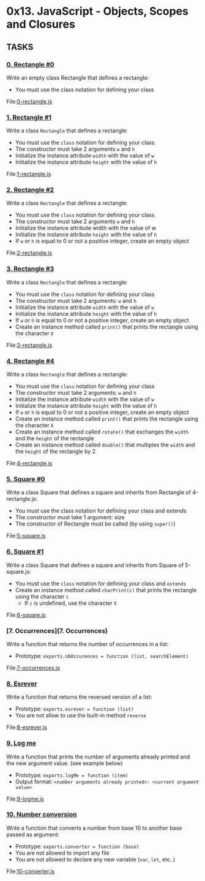 
# 0x13. JavaScript - Objects, Scopes and Closures

## TASKS

### [0. Rectangle #0](0-rectangle.js)

Write an empty class Rectangle that defines a rectangle:

  * You must use the class notation for defining your class </br>

File:[0-rectangle.js](0-rectangle.js)

### [1. Rectangle #1](1-rectangle.js)

Write a class `Rectangle` that defines a rectangle:

  * You must use the `class` notation for defining your class
  * The constructor must take 2 arguments `w` and `h`
  * Initialize the instance attribute `width` with the value of `w`
  * Initialize the instance attribute `height` with the value of `h` </br>

File:[1-rectangle.js](1-rectangle.js)

### [2. Rectangle #2](2-rectangle.js)

Write a class `Rectangle` that defines a rectangle:

  * You must use the `class` notation for defining your class
  * The constructor must take 2 arguments `w` and `h`
  * Initialize the instance attribute width with the value of w
  * Initialize the instance attribute `height` with the value of `h`
  * If `w` or `h` is equal to 0 or not a positive integer, create an empty object </br>

File:[2-rectangle.js](2-rectangle.js)

### [3. Rectangle #3](3-rectangle.js)

Write a class `Rectangle` that defines a rectangle:

  * You must use the `class` notation for defining your class
  * The constructor must take 2 arguments: `w` and `h`
  * Initialize the instance attribute `width` with the value of `w`
  * Initialize the instance attribute `height` with the value of `h`
  * If `w` or `h` is equal to 0 or not a positive integer, create an empty object
  * Create an instance method called `print()` that prints the rectangle using the character `X` </br>

File:[3-rectangle.js](3-rectangle.js)

### [4. Rectangle #4](4-rectangle.js)

Write a class `Rectangle` that defines a rectangle:

  * You must use the `class` notation for defining your class
  * The constructor must take 2 arguments: `w` and `h`
  * Initialize the instance attribute `width` with the value of `w`
  * Initialize the instance attribute `height` with the value of `h`
  * If `w` or `h` is equal to 0 or not a positive integer, create an empty object
  * Create an instance method called `print()` that prints the rectangle using the character `X`
  * Create an instance method called `rotate()` that exchanges the `width` and the `height` of the rectangle
  * Create an instance method called `double()` that multiples the `width` and the `height` of the rectangle by 2 </br>

File:[4-rectangle.js](4-rectangle.js)

### [5. Square #0](5-square.js)

Write a class Square that defines a square and inherits from Rectangle of 4-rectangle.js:

  * You must use the class notation for defining your class and extends
  * The constructor must take 1 argument: size
  * The constructor of Rectangle must be called (by using `super()`) </br>

File:[5-square.js](5-square.js)

### [6. Square #1](6-square.js)

Write a class Square that defines a square and inherits from Square of 5-square.js:

  * You must use the `class` notation for defining your class and `extends`
  * Create an instance method called `charPrint(c)` that prints the rectangle using the character `c`
    * If `c` is undefined, use the character `X`

File:[6-square.js](6-square.js)

### [7. Occurrences](7. Occurrences)

Write a function that returns the number of occurrences in a list:

  * Prototype: `exports.nbOccurences = function (list, searchElement)` </br>

File:[7-occurrences.js](7-occurrences.js)

### [8. Esrever](8-esrever.js)

Write a function that returns the reversed version of a list:

  * Prototype: `exports.esrever = function (list)`
  * You are not allow to use the built-in method `reverse` </br>

File:[8-esrever.js](8-esrever.js)

### [9. Log me](9-logme.js)

Write a function that prints the number of arguments already printed and the new argument value. (see example below)

  * Prototype: `exports.logMe = function (item)`
  * Output format: `<number arguments already printed>: <current argument value>` </br>

File:[9-logme.js](9-logme.js)

### [10. Number conversion ](10-converter.js)

Write a function that converts a number from base 10 to another base passed as argument:

  * Prototype: `exports.converter = function (base)`
  * You are not allowed to import any file
  * You are not allowed to declare any new variable (`var`, `let`, etc..) </br>

File:[10-converter.js](10-converter.js)
